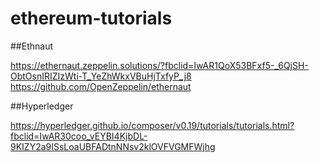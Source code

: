 # ethereum-tutorials

##Ethnaut

https://ethernaut.zeppelin.solutions/?fbclid=IwAR1QoX53BFxf5-_6QjSH-ObtOsnIRIZIzWti-T_YeZhWkxVBuHjTxfyP_j8
https://github.com/OpenZeppelin/ethernaut

##Hyperledger

https://hyperledger.github.io/composer/v0.19/tutorials/tutorials.html?fbclid=IwAR30coo_vEYBI4KjbDL-9KIZY2a9ISsLoaUBFADtnNNsv2klOVFVGMFWjhg
